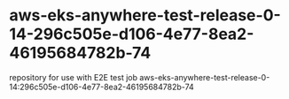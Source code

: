 # aws-eks-anywhere-test-release-0-14-296c505e-d106-4e77-8ea2-46195684782b-74
repository for use with E2E test job aws-eks-anywhere-test-release-0-14:296c505e-d106-4e77-8ea2-46195684782b-74
